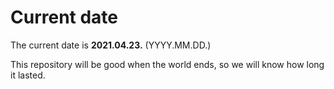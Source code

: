 # Current date

The current date is **2021.04.23.** (YYYY.MM.DD.)

This repository will be good when the world ends, so we will know how long it lasted.